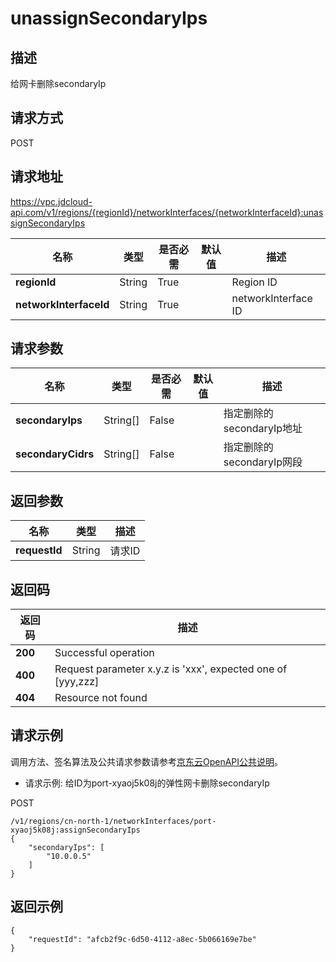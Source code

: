# unassignSecondaryIps


## 描述
给网卡删除secondaryIp

## 请求方式
POST

## 请求地址
https://vpc.jdcloud-api.com/v1/regions/{regionId}/networkInterfaces/{networkInterfaceId}:unassignSecondaryIps

|名称|类型|是否必需|默认值|描述|
|---|---|---|---|---|
|**regionId**|String|True| |Region ID|
|**networkInterfaceId**|String|True| |networkInterface ID|

## 请求参数
|名称|类型|是否必需|默认值|描述|
|---|---|---|---|---|
|**secondaryIps**|String[]|False| |指定删除的secondaryIp地址|
|**secondaryCidrs**|String[]|False| |指定删除的secondaryIp网段|


## 返回参数
|名称|类型|描述|
|---|---|---|
|**requestId**|String|请求ID|


## 返回码
|返回码|描述|
|---|---|
|**200**|Successful operation|
|**400**|Request parameter x.y.z is 'xxx', expected one of [yyy,zzz]|
|**404**|Resource not found|

## 请求示例

调用方法、签名算法及公共请求参数请参考[京东云OpenAPI公共说明](https://docs.jdcloud.com/common-declaration/api/introduction)。
- 请求示例: 给ID为port-xyaoj5k08j的弹性网卡删除secondaryIp

POST
```
/v1/regions/cn-north-1/networkInterfaces/port-xyaoj5k08j:assignSecondaryIps
{
    "secondaryIps": [
        "10.0.0.5"
    ]
}

```

## 返回示例
```
{
    "requestId": "afcb2f9c-6d50-4112-a8ec-5b066169e7be"
}
```
